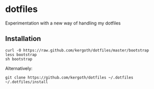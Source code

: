 dotfiles
========

Experimentation with a new way of handling my dotfiles

Installation
------------

    curl -O https://raw.github.com/kergoth/dotfiles/master/bootstrap
    less bootstrap
    sh bootstrap

Alternatively:

    git clone https://github.com/kergoth/dotfiles ~/.dotfiles
    ~/.dotfiles/install
